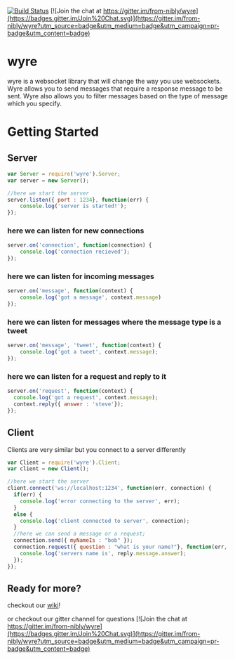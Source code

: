 [![Build Status](https://drone.io/github.com/from-nibly/wyre/status.png)](https://drone.io/github.com/from-nibly/wyre/latest)
[![Join the chat at https://gitter.im/from-nibly/wyre](https://badges.gitter.im/Join%20Chat.svg)](https://gitter.im/from-nibly/wyre?utm_source=badge&utm_medium=badge&utm_campaign=pr-badge&utm_content=badge)
# wyre
wyre is a websocket library that will change the way you use websockets.  Wyre allows you to send messages that require a response message to be sent. Wyre also allows you to filter messages based on the type of message which you specify.

# Getting Started

## Server
```js
var Server = require('wyre').Server;
var server = new Server();

//here we start the server
server.listen({ port : 1234}, function(err) {
    console.log('server is started!');
});
```

### here we can listen for new connections
```js
server.on('connection', function(connection) {
    console.log('connection recieved');
});
```

### here we can listen for incoming messages
```js
server.on('message', function(context) {
    console.log('got a message', context.message)
});
```

### here we can listen for messages where the message type is a tweet
```js
server.on('message', 'tweet', function(context) {
    console.log('got a tweet', context.message);
});
```

### here we can listen for a request and reply to it
```js
server.on('request', function(context) {
  console.log('got a request', context.message);
  context.reply({ answer : 'steve'});
});
```

## Client
Clients are very similar but you connect to a server differently
```js
var Client = require('wyre').Client;
var client = new Client();

//here we start the server
client.connect('ws://localhost:1234', function(err, connection) {
  if(err) {
    console.log('error connecting to the server', err);
  }
  else {
    console.log('client connected to server', connection);
  }
  //here we can send a message or a request;
  connection.send({ myNameIs : "bob" });
  connection.request({ question : "what is your name?"}, function(err, reply) {
    console.log('servers name is', reply.message.answer);
  });
});
```

## Ready for more?
checkout our [wiki](https://github.com/from-nibly/wyre/wiki)!

or checkout our gitter channel for questions [![Join the chat at https://gitter.im/from-nibly/wyre](https://badges.gitter.im/Join%20Chat.svg)](https://gitter.im/from-nibly/wyre?utm_source=badge&utm_medium=badge&utm_campaign=pr-badge&utm_content=badge)
